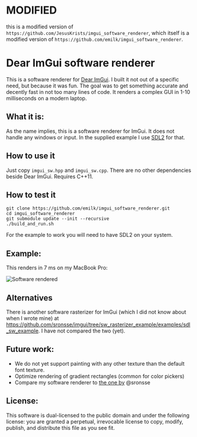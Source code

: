 # MODIFIED

this is a modified version of `https://github.com/JesusKrists/imgui_software_renderer`, which itself is a modified version of `https://github.com/emilk/imgui_software_renderer`.

# Dear ImGui software renderer
This is a software renderer for [Dear ImGui](https://github.com/ocornut/imgui).
I built it not out of a specific need, but because it was fun.
The goal was to get something accurate and decently fast in not too many lines of code.
It renders a complex GUI in 1-10 milliseconds on a modern laptop.

## What it is:
As the name implies, this is a software renderer for ImGui. It does not handle any windows or input. In the supplied example I use [SDL2](www.libsdl.org) for that.

## How to use it
Just copy `imgui_sw.hpp` and `imgui_sw.cpp`. There are no other dependencies beside Dear ImGui. Requires C++11.

## How to test it
```
git clone https://github.com/emilk/imgui_software_renderer.git
cd imgui_software_renderer
git submodule update --init --recursive
./build_and_run.sh
```

For the example to work you will need to have SDL2 on your system.

## Example:
This renders in 7 ms on my MacBook Pro:

![Software rendered](screenshots/imgui_sw.png)

## Alternatives
There is another software rasterizer for ImGui (which I did not know about when I wrote mine) at https://github.com/sronsse/imgui/tree/sw_rasterizer_example/examples/sdl_sw_example.
I have not compared the two (yet).

## Future work:
* We do not yet support painting with any other texture than the default font texture.
* Optimize rendering of gradient rectangles (common for color pickers)
* Compare my software renderer to [the one by](https://github.com/sronsse/imgui/tree/sw_rasterizer_example/examples/sdl_sw_example) @sronsse

## License:
This software is dual-licensed to the public domain and under the following
license: you are granted a perpetual, irrevocable license to copy, modify,
publish, and distribute this file as you see fit.

